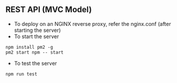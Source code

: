 ## REST API (MVC Model)

- To deploy on an NGINX reverse proxy, refer the nginx.conf (after starting the server)
- To start the server

```
npm install pm2 -g
pm2 start npm -- start
```

- To test the server

```
npm run test
```

